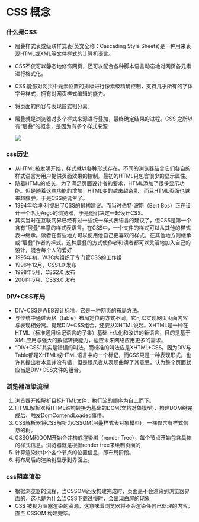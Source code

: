 # CSS 概念

### 什么是CSS

- 层叠样式表或级联样式表(英文全称：Cascading Style Sheets)是一种用来表现HTML或XML等文件样式的计算机语言。

- CSS不仅可以静态地修饰网页，还可以配合各种脚本语言动态地对网页各元素进行格式化。

- CSS 能够对网页中元素位置的排版进行像素级精确控制，支持几乎所有的字体字号样式，拥有对网页样式编辑的能力。 

- 将页面的内容与表现形式相分离。

- 层叠就是浏览器对多个样式来源进行叠加，最终确定结果的过程。CSS 之所以有“层叠”的概念，是因为有多个样式来源

  ![](https://tva1.sinaimg.cn/large/007S8ZIlgy1gfs7vn6686j31fq0qs48a.jpg)

### css历史

- 从HTML被发明开始，样式就以各种形式存在。不同的浏览器结合它们各自的样式语言为用户提供页面效果的控制。最初的HTML只包含很少的显示属性。
- 随着HTML的成长，为了满足页面设计者的要求，HTML添加了很多显示功能。但是随着这些功能的增加，HTML变的越来越杂乱，而且HTML页面也越来越臃肿。于是CSS便诞生了。
- 1994年哈坤·利提出了CSS的最初建议。而当时伯特·波斯（Bert Bos）正在设计一个名为Argo的浏览器，于是他们决定一起设计CSS。
- 其实当时在互联网界已经有过一些统一样式表语言的建议了，但CSS是第一个含有“层叠”丰意的样式表语言。在CSS中，一个文件的样式可以从其他的样式表中继承。读者在有些地方可以使用他自己更喜欢的样式，在其他地方则继承或“层叠”作者的样式。这种层叠的方式使作者和读者都可以灵活地加入自己的设计，混合每个人的爱好
- 1995年初，W3C内组织了专门管CSS的工作组
- 1996年12月，CSS1.0 发布
- 1998年5月，CSS2.0 发布
- 2001年5月，CSS3.0 发布

### DIV+CSS布局

- DIV+CSS是WEB设计标准，它是一种网页的布局方法。
- 与传统中通过表格（table）布局定位的方式不同，它可以实现网页页面内容与表现相分离。提起DIV+CSS组合，还要从XHTML说起。XHTML是一种在HTML（标准通用标记语言的子集）基础上优化和改进的新语言，目的是基于XML应用与强大的数据转换能力，适应未来网络应用更多的需求。
- “DIV+CSS”其实是错误的叫法，而标准的叫法应是XHTML+CSS。因为DIV与Table都是XHTML或HTML语言中的一个标记，而CSS只是一种表现形式。也许其提出者本意并没有错，但是跟风者从表现曲解了其意思，认为整个页面就应当是DIV+CSS文件的组合。

### 浏览器渲染流程

1. 浏览器开始解析目标HTML文件，执行流的顺序为自上而下。
2. HTML解析器将HTML结构转换为基础的DOM(文档对象模型)，构建DOM树完成后，触发DomContendLoaded事件。
3. CSS解析器将CSS解析为CSSOM(层叠样式表对象模型)，一棵仅含有样式信息的树。
4. CSSOM和DOM开始合并构成渲染树（render Tree），每个节点开始包含具体的样式信息。浏览器就是根据render tree来绘制页面的
5. 计算渲染树中个各个节点的位置信息，即布局阶段。
6. 将布局后的渲染树显示到界面上。

### css阻塞渲染

- 根据浏览器的流程，当CSSOM还没构建完成时，页面是不会渲染到浏览器界面的，这也是为什么当CSS下载过慢时，会出现白屏的现象
- CSS 被视为阻塞渲染的资源，这意味着浏览器将不会渲染任何已处理的内容，直至 CSSOM 构建完毕。